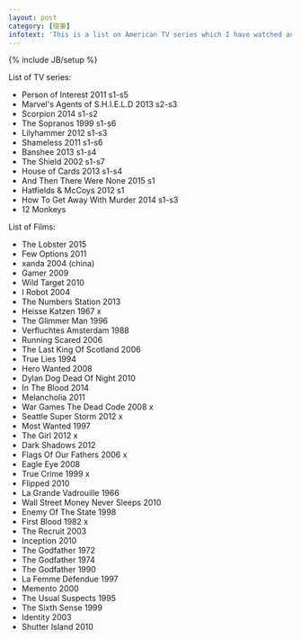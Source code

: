 ```yaml
---
layout: post
category: [隨筆]
infotext: 'This is a list on American TV series which I have watched and will have watched in these years and in the future.'
---
```

{% include JB/setup %}

List of TV series:

- Person of Interest 2011 s1-s5
- Marvel's Agents of S.H.I.E.L.D 2013 s2-s3
- Scorpion 2014 s1-s2
- The Sopranos 1999 s1-s6
- Lilyhammer 2012 s1-s3
- Shameless 2011 s1-s6
- Banshee 2013 s1-s4
- The Shield 2002 s1-s7
- House of Cards 2013 s1-s4
- And Then There Were None 2015 s1
- Hatfields & McCoys 2012 s1
- How To Get Away With Murder 2014 s1-s3
- 12 Monkeys

List of Films:

- The Lobster 2015
- Few Options 2011
- xanda 2004 (china)
- Gamer 2009
- Wild Target 2010
- I Robot 2004
- The Numbers Station 2013
- Heisse Katzen 1967 x
- The Glimmer Man 1996
- Verfluchtes Amsterdam 1988
- Running Scared 2006
- The Last King Of Scotland 2006
- True Lies 1994
- Hero Wanted 2008
- Dylan Dog Dead Of Night 2010
- In The Blood 2014
- Melancholia 2011
- War Games The Dead Code 2008 x
- Seattle Super Storm 2012 x
- Most Wanted 1997
- The Girl 2012 x
- Dark Shadows 2012
- Flags Of Our Fathers 2006 x
- Eagle Eye 2008
- True Crime 1999 x
- Flipped 2010
- La Grande Vadrouille 1966
- Wall Street Money Never Sleeps 2010
- Enemy Of The State 1998
- First Blood 1982 x
- The Recruit 2003
- Inception 2010
- The Godfather 1972
- The Godfather 1974
- The Godfather 1990
- La Femme Défendue 1997
- Memento 2000
- The Usual Suspects 1995
- The Sixth Sense 1999
- Identity 2003
- Shutter Island 2010
